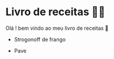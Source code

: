 # Livro de receitas :man_cook:

Olá ! bem vindo ao meu livro de receitas :wave:

- Strogonoff de frango

- Pave

  

